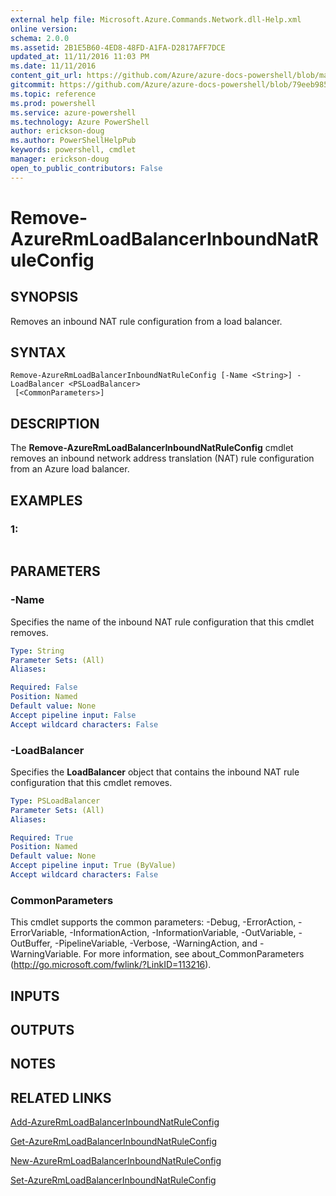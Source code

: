 ```yaml
---
external help file: Microsoft.Azure.Commands.Network.dll-Help.xml
online version: 
schema: 2.0.0
ms.assetid: 2B1E5B60-4ED8-48FD-A1FA-D2817AFF7DCE
updated_at: 11/11/2016 11:03 PM
ms.date: 11/11/2016
content_git_url: https://github.com/Azure/azure-docs-powershell/blob/master/azureps-cmdlets-docs/ResourceManager/AzureRM.Network/v3.0.0/Remove-AzureRmLoadBalancerInboundNatRuleConfig.md
gitcommit: https://github.com/Azure/azure-docs-powershell/blob/79eeb985ea480979357fb4695832a0c3d29a48bf/azureps-cmdlets-docs/ResourceManager/AzureRM.Network/v3.0.0/Remove-AzureRmLoadBalancerInboundNatRuleConfig.md
ms.topic: reference
ms.prod: powershell
ms.service: azure-powershell
ms.technology: Azure PowerShell
author: erickson-doug
ms.author: PowerShellHelpPub
keywords: powershell, cmdlet
manager: erickson-doug
open_to_public_contributors: False
---
```


# Remove-AzureRmLoadBalancerInboundNatRuleConfig

## SYNOPSIS
Removes an inbound NAT rule configuration from a load balancer.

## SYNTAX

```
Remove-AzureRmLoadBalancerInboundNatRuleConfig [-Name <String>] -LoadBalancer <PSLoadBalancer>
 [<CommonParameters>]
```

## DESCRIPTION
The **Remove-AzureRmLoadBalancerInboundNatRuleConfig** cmdlet removes an inbound network address translation (NAT) rule configuration from an Azure load balancer.

## EXAMPLES

### 1:
```

```

## PARAMETERS

### -Name
Specifies the name of the inbound NAT rule configuration that this cmdlet removes.

```yaml
Type: String
Parameter Sets: (All)
Aliases: 

Required: False
Position: Named
Default value: None
Accept pipeline input: False
Accept wildcard characters: False
```

### -LoadBalancer
Specifies the **LoadBalancer** object that contains the inbound NAT rule configuration that this cmdlet removes.

```yaml
Type: PSLoadBalancer
Parameter Sets: (All)
Aliases: 

Required: True
Position: Named
Default value: None
Accept pipeline input: True (ByValue)
Accept wildcard characters: False
```

### CommonParameters
This cmdlet supports the common parameters: -Debug, -ErrorAction, -ErrorVariable, -InformationAction, -InformationVariable, -OutVariable, -OutBuffer, -PipelineVariable, -Verbose, -WarningAction, and -WarningVariable. For more information, see about_CommonParameters (http://go.microsoft.com/fwlink/?LinkID=113216).

## INPUTS

## OUTPUTS

## NOTES

## RELATED LINKS

[Add-AzureRmLoadBalancerInboundNatRuleConfig](xref:ResourceManager/AzureRM.Network/v3.0.0/Add-AzureRmLoadBalancerInboundNatRuleConfig.md)

[Get-AzureRmLoadBalancerInboundNatRuleConfig](xref:ResourceManager/AzureRM.Network/v3.0.0/Get-AzureRmLoadBalancerInboundNatRuleConfig.md)

[New-AzureRmLoadBalancerInboundNatRuleConfig](xref:ResourceManager/AzureRM.Network/v3.0.0/New-AzureRmLoadBalancerInboundNatRuleConfig.md)

[Set-AzureRmLoadBalancerInboundNatRuleConfig](xref:ResourceManager/AzureRM.Network/v3.0.0/Set-AzureRmLoadBalancerInboundNatRuleConfig.md)


